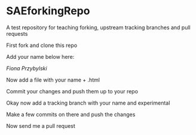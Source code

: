 SAEforkingRepo
==============

A test repository for teaching forking, upstream tracking branches and pull requests

First fork and clone this repo

Add your name below here:
 
 *Fiona Przybylski*




Now add a file with your name + .html

Commit your changes and push them up to your repo

Okay now add a tracking branch with your name and experimental

Make a few commits on there and push the changes

Now send me a pull request


